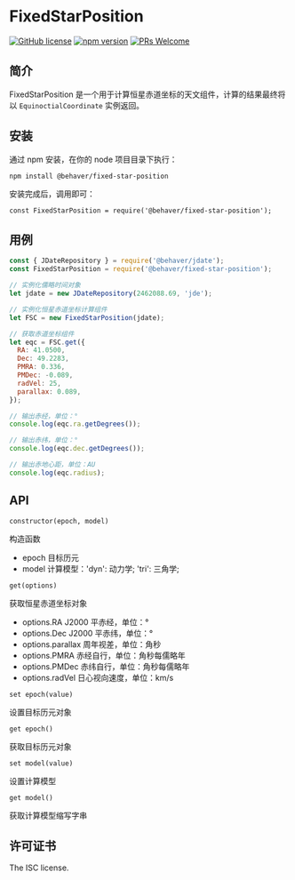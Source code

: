 # FixedStarPosition
[![GitHub license](https://img.shields.io/badge/license-ISC-brightgreen.svg)](#) [![npm version](https://img.shields.io/npm/v/react.svg?style=flat)](https://www.npmjs.com/package/@behaver/fixed-star-position) [![PRs Welcome](https://img.shields.io/badge/PRs-welcome-brightgreen.svg)](#)

## 简介

FixedStarPosition 是一个用于计算恒星赤道坐标的天文组件，计算的结果最终将以 `EquinoctialCoordinate` 实例返回。

## 安装

通过 npm 安装，在你的 node 项目目录下执行：

`npm install @behaver/fixed-star-position`

安装完成后，调用即可：

`const FixedStarPosition = require('@behaver/fixed-star-position');`

## 用例

```js
const { JDateRepository } = require('@behaver/jdate');
const FixedStarPosition = require('@behaver/fixed-star-position');

// 实例化儒略时间对象
let jdate = new JDateRepository(2462088.69, 'jde');

// 实例化恒星赤道坐标计算组件
let FSC = new FixedStarPosition(jdate);

// 获取赤道坐标组件
let eqc = FSC.get({
  RA: 41.0500,
  Dec: 49.2283,
  PMRA: 0.336,
  PMDec: -0.089,
  radVel: 25,
  parallax: 0.089,
});

// 输出赤经，单位：°
console.log(eqc.ra.getDegrees());

// 输出赤纬，单位：°
console.log(eqc.dec.getDegrees());

// 输出赤地心距，单位：AU
console.log(eqc.radius);
```

## API

`constructor(epoch, model)`

构造函数

* epoch 目标历元
* model 计算模型：'dyn': 动力学; 'tri': 三角学;

`get(options)`

获取恒星赤道坐标对象

* options.RA       J2000 平赤经，单位：°
* options.Dec      J2000 平赤纬，单位：°
* options.parallax 周年视差，单位：角秒
* options.PMRA     赤经自行，单位：角秒每儒略年
* options.PMDec    赤纬自行，单位：角秒每儒略年
* options.radVel   日心视向速度，单位：km/s

`set epoch(value)`

设置目标历元对象

`get epoch()`

获取目标历元对象

`set model(value)`

设置计算模型

`get model()`

获取计算模型缩写字串

## 许可证书

The ISC license.